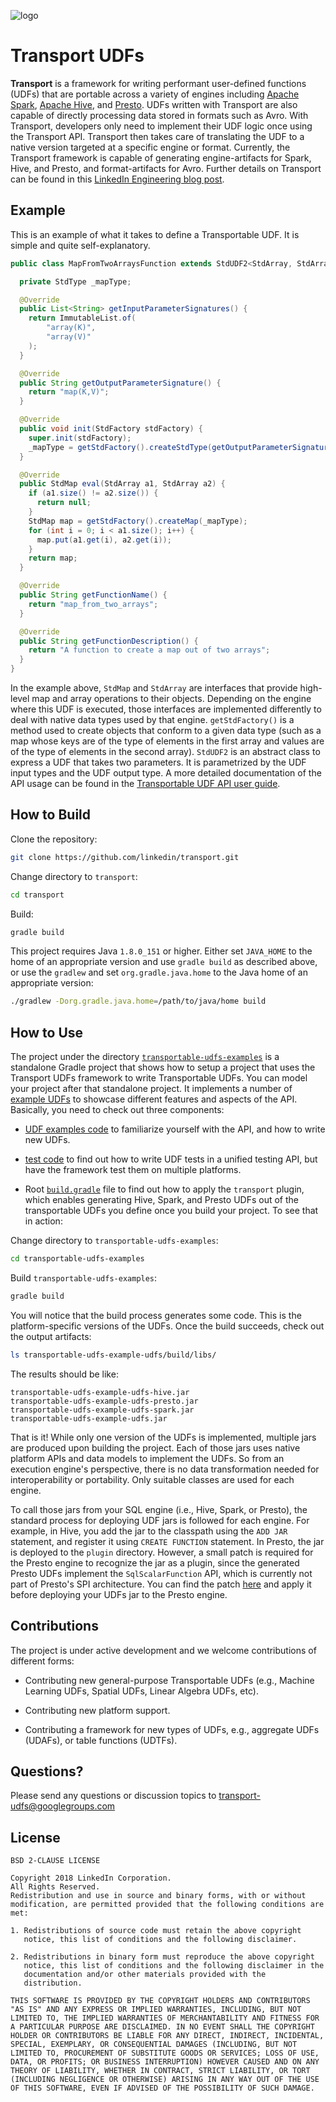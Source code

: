 ![logo](transportable-udfs-documentation/logo.png)
# Transport UDFs

**Transport** is a framework for writing performant user-defined
functions (UDFs) that are portable across a variety of engines
including [Apache Spark](https://spark.apache.org/), [Apache Hive](https://hive.apache.org/), and
[Presto](https://prestodb.io/). UDFs written with Transport are also
capable of directly processing data stored in formats such as
Avro. With Transport, developers only need to implement their UDF
logic once using the Transport API. Transport then takes care of
translating the UDF to a native version targeted at a specific engine
or format. Currently, the Transport framework is capable of generating
engine-artifacts for Spark, Hive, and Presto, and format-artifacts for
Avro. Further details on Transport can be found in this [LinkedIn Engineering blog post](https://engineering.linkedin.com/blog/2018/11/using-translatable-portable-UDFs).

## Example
This is an example of what it takes to define a Transportable UDF. It is
simple and quite self-explanatory.

```java
public class MapFromTwoArraysFunction extends StdUDF2<StdArray, StdArray, StdMap> implements TopLevelStdUDF {

  private StdType _mapType;

  @Override
  public List<String> getInputParameterSignatures() {
    return ImmutableList.of(
        "array(K)",
        "array(V)"
    );
  }

  @Override
  public String getOutputParameterSignature() {
    return "map(K,V)";
  }

  @Override
  public void init(StdFactory stdFactory) {
    super.init(stdFactory);
    _mapType = getStdFactory().createStdType(getOutputParameterSignature());
  }

  @Override
  public StdMap eval(StdArray a1, StdArray a2) {
    if (a1.size() != a2.size()) {
      return null;
    }
    StdMap map = getStdFactory().createMap(_mapType);
    for (int i = 0; i < a1.size(); i++) {
      map.put(a1.get(i), a2.get(i));
    }
    return map;
  }

  @Override
  public String getFunctionName() {
    return "map_from_two_arrays";
  }

  @Override
  public String getFunctionDescription() {
    return "A function to create a map out of two arrays";
  }
}
```

In the example above, `StdMap` and `StdArray` are interfaces that
provide high-level map and array operations to their
objects. Depending on the engine where this UDF is executed, those
interfaces are implemented differently to deal with native data types
used by that engine. `getStdFactory()` is a method used to create
objects that conform to a given data type (such as a map whose keys
are of the type of elements in the first array and values are of the
type of elements in the second array). `StdUDF2` is an abstract class
to express a UDF that takes two parameters. It is parametrized by the
UDF input types and the UDF output type. A more detailed documentation
of the API usage can be found in the [Transportable UDF API user
guide](transportable-udfs-documentation/user-guide.md).

## How to Build
Clone the repository:
```bash
git clone https://github.com/linkedin/transport.git
```
Change directory to `transport`:
```bash
cd transport
```

Build:
```bash
gradle build
```

 
This project requires Java `1.8.0_151` or higher.
Either set `JAVA_HOME` to the home of an appropriate version and use `gradle build` as described above, or use the `gradlew` and set `org.gradle.java.home` to the Java home
of an appropriate version:
```bash
./gradlew -Dorg.gradle.java.home=/path/to/java/home build
```

## How to Use
The project under the directory [`transportable-udfs-examples`](transportable-udfs-examples) is a standalone Gradle project 
that shows how to setup a project that uses the Transport UDFs framework to write Transportable UDFs.
You can model your project after that standalone project. It implements a number of [example
UDFs](transportable-udfs-examples/transportable-udfs-example-udfs) to showcase different features and aspects of the API.
 Basically, you need to check out three components:

* [UDF examples code](transportable-udfs-examples/transportable-udfs-example-udfs/src/main/java/com/linkedin/transport/examples)
to familiarize yourself with the API, and how to write new UDFs. 

* [test code](transportable-udfs-examples/transportable-udfs-example-udfs/src/test/java/com/linkedin/transport/examples)
 to find out how to write UDF tests in a unified testing API, but have the framework test them on multiple platforms.

* Root [`build.gradle`](transportable-udfs-examples/build.gradle) file
to find out how to apply the `transport` plugin, which enables generating Hive, Spark, and Presto UDFs out of
the transportable UDFs you define once you build your project. To see that in action:

Change directory to `transportable-udfs-examples`:

```bash
cd transportable-udfs-examples
```

Build `transportable-udfs-examples`:

```bash
gradle build
```

You will notice that the build process generates some code. This is the platform-specific versions of the UDFs.
Once the build succeeds, check out the output artifacts: 

```bash
ls transportable-udfs-example-udfs/build/libs/
```

The results should be like:

```
transportable-udfs-example-udfs-hive.jar
transportable-udfs-example-udfs-presto.jar
transportable-udfs-example-udfs-spark.jar
transportable-udfs-example-udfs.jar
```

That is it! While only one version of the UDFs is implemented, multiple jars are produced upon building the project.
Each of those jars uses native platform APIs and data models to implement the UDFs. So from an execution engine's perspective,
there is no data transformation needed for interoperability or portability. Only suitable classes are used for each engine.

To call those jars from your SQL engine (i.e., Hive, Spark, or Presto), the standard process for deploying UDF jars is followed
for each engine. For example, in Hive, you add the jar to the classpath using the `ADD JAR` statement,
 and register it using `CREATE FUNCTION` statement.
In Presto, the jar is deployed to the `plugin` directory. However, a small patch is required for the Presto
engine to recognize the jar as a plugin, since the generated Presto UDFs implement the `SqlScalarFunction` API, 
which is currently not part of Presto's SPI architecture. You can find the patch [here](transportable-udfs-documentation/transport-udfs-presto.patch) and apply it
 before deploying your UDFs jar to the Presto engine.
 
## Contributions
The project is under active development and we welcome contributions of different forms:

* Contributing new general-purpose Transportable UDFs (e.g., Machine Learning UDFs, Spatial UDFs, Linear Algebra UDFs, etc).

* Contributing new platform support.

* Contributing a framework for new types of UDFs, e.g., aggregate UDFs (UDAFs), or table functions (UDTFs).
 
## Questions?
Please send any questions or discussion topics to [transport-udfs@googlegroups.com](mailto:transport-udfs@googlegroups.com)

## License

    BSD 2-CLAUSE LICENSE

    Copyright 2018 LinkedIn Corporation.
    All Rights Reserved.
    Redistribution and use in source and binary forms, with or without
    modification, are permitted provided that the following conditions are
    met:

    1. Redistributions of source code must retain the above copyright
       notice, this list of conditions and the following disclaimer.

    2. Redistributions in binary form must reproduce the above copyright
       notice, this list of conditions and the following disclaimer in the
       documentation and/or other materials provided with the
       distribution.

    THIS SOFTWARE IS PROVIDED BY THE COPYRIGHT HOLDERS AND CONTRIBUTORS
    "AS IS" AND ANY EXPRESS OR IMPLIED WARRANTIES, INCLUDING, BUT NOT
    LIMITED TO, THE IMPLIED WARRANTIES OF MERCHANTABILITY AND FITNESS FOR
    A PARTICULAR PURPOSE ARE DISCLAIMED. IN NO EVENT SHALL THE COPYRIGHT
    HOLDER OR CONTRIBUTORS BE LIABLE FOR ANY DIRECT, INDIRECT, INCIDENTAL,
    SPECIAL, EXEMPLARY, OR CONSEQUENTIAL DAMAGES (INCLUDING, BUT NOT
    LIMITED TO, PROCUREMENT OF SUBSTITUTE GOODS OR SERVICES; LOSS OF USE,
    DATA, OR PROFITS; OR BUSINESS INTERRUPTION) HOWEVER CAUSED AND ON ANY
    THEORY OF LIABILITY, WHETHER IN CONTRACT, STRICT LIABILITY, OR TORT
    (INCLUDING NEGLIGENCE OR OTHERWISE) ARISING IN ANY WAY OUT OF THE USE
    OF THIS SOFTWARE, EVEN IF ADVISED OF THE POSSIBILITY OF SUCH DAMAGE.

